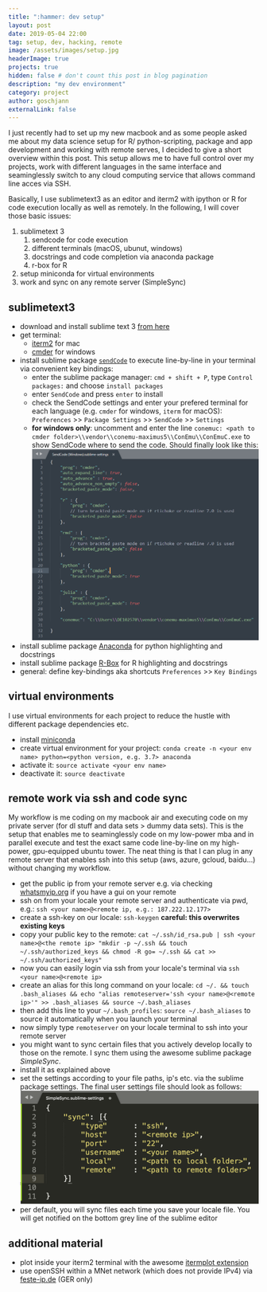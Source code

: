 ```yaml
---
title: ":hammer: dev setup"
layout: post
date: 2019-05-04 22:00
tag: setup, dev, hacking, remote
image: /assets/images/setup.jpg
headerImage: true
projects: true
hidden: false # don't count this post in blog pagination
description: "my dev environment"
category: project
author: goschjann
externalLink: false
---
```


I just recently had to set up my new macbook and as some people asked me about my data science setup for R/ python-scripting, package and app development and working with remote serves, I decided to give a short overview within this post. This setup allows me to have full control over my projects, work with different languages in the same interface and seaminglessly switch to any cloud computing service that allows command line acces via SSH. 

Basically, I use sublimetext3 as an editor and iterm2 with ipython or R for code execution locally as well as remotely. In the following, I will cover those basic issues:

1. sublimetext 3 
    1. sendcode for code execution
    2. different terminals (macOS, ubunut, windows)
    4. docstrings and code completion via anaconda package
    5. r-box for R
2. setup miniconda for virtual environments
3. work and sync on any remote server (SimpleSync)

## sublimetext3 

* download and install sublime text 3 [from here](https://www.sublimetext.com/3)
* get terminal: 
    * [iterm2](https://www.iterm2.com/) for mac 
    * [cmder](https://cmder.net) for windows
* install sublime package [`sendCode`](https://github.com/randy3k/SendCode) to execute line-by-line in your terminal via convenient key bindings:
    * enter the sublime package manager: `cmd + shift + P`, type `Control packages:` and choose `install packages`
    * enter `SendCode` and press `enter` to install 
    * check the SendCode settings and enter your prefered terminal for each language (e.g. `cmder` for windows, `iterm` for macOS): `Preferences` >> `Package Settings` >> `SendCode` >> `Settings`
    * **for windows only**: uncomment and enter the line `conemuc: <path to cmder folder>\\vendor\\conemu-maximus5\\ConEmu\\ConEmuC.exe` to show SendCode where to send the code. Should finally look like this: ![cmder issues windoof](/assets/images/cmder.jpg)
* install sublime package [Anaconda](https://packagecontrol.io/packages/Anaconda) for python highlighting and docstrings
* install sublime package [R-Box](https://packagecontrol.io/packages/R-Box) for R highlighting and docstrings
* general: define key-bindings aka shortcuts `Preferences` >> `Key Bindings` 

## virtual environments

I use virtual environments for each project to reduce the hustle with different package dependencies etc. 

* install [miniconda](https://docs.conda.io/en/latest/miniconda.html)
* create virtual environment for your project: `conda create -n <your env name> python=<python version, e.g. 3.7> anaconda`
* activate it: `source activate <your env name>`
* deactivate it: `source deactivate`

## remote work via ssh and code sync

My workflow is me coding on my macbook air and executing code on my private server (for dl stuff and data sets > dummy data sets). This is the setup that enables me to seaminglessly code on my low-power mba and in parallel execute and test the exact same code line-by-line on my high-power, gpu-equipped ubuntu tower. The neat thing is that I can plug in any remote server that enables ssh into this setup (aws, azure, gcloud, baidu...) without changing my workflow. 

* get the public ip from your remote server e.g. via checking [whatsmyip.org](https://www.whatsmyip.org/) if you have a gui on your remote
* ssh on from your locale your remote server and authenticate via pwd, e.g.: `ssh <your name>@<remote ip, e.g.: 187.222.12.177>`
* create a ssh-key on our locale: `ssh-keygen` **careful: this overwrites existing keys**
* copy your public key to the remote: `cat ~/.ssh/id_rsa.pub | ssh <your name>@<the remote ip> "mkdir -p ~/.ssh && touch ~/.ssh/authorized_keys && chmod -R go= ~/.ssh && cat >> ~/.ssh/authorized_keys"`
* now you can easily login via ssh from your locale's terminal via `ssh <your name>@<remote ip>`
* create an alias for this long command on your locale: `cd ~/. && touch .bash_aliases && echo "alias remoteserver='ssh <your name>@<remote ip>'" >> .bash_aliases && source ~/.bash_aliases`
* then add this line to your `~/.bash_profiles`: `source ~/.bash_aliases` to source it automatically when you launch your terminal
* now simply type `remoteserver` on your locale terminal to ssh into your remote server
* you might want to sync certain files that you actively develop locally to those on the remote. I sync them using the awesome sublime package *SimpleSync*.
* install it as explained above
* set the settings according to your file paths, ip's etc. via the sublime package settings. The final user settings file should look as follows: ![simple sync](/assets/images/simplesync.png)
* per default, you will sync files each time you save your locale file. You will get notified on the bottom grey line of the sublime editor

 
## additional material 

* plot inside your iterm2 terminal with the awesome [itermplot extension](https://github.com/daleroberts/itermplot)
* use openSSH within a MNet network (which does not provide IPv4) via [feste-ip.de](https://forum.m-net.de/viewtopic.php?f=20&t=8883#p78454) (GER only) 